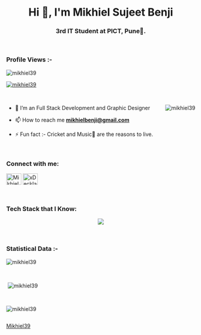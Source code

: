 <h1 align="center">Hi 👋, I'm Mikhiel Sujeet Benji</h1>
<h3 align="center">3rd IT Student at PICT, Pune🌟.</h3>

<br>

<p align="right"> <h3>Profile Views :-</h3> <img src="https://komarev.com/ghpvc/?username=mikhiel39&label=Profile%20views&color=0e75b6&style=flat"
    alt="mikhiel39" /> 
  </p>
<!-- TROFEOS GITHUB -->
<p align="left"> <a href="https://github.com/Mikhiel39/github-profile-trophy"><img src="https://github-profile-trophy.vercel.app/?username=mikhiel39&theme=dracula&column=7" alt="mikhiel39" /></a> </p>
<br>

<p><img align="right" src="https://github.com/Mikhiel39/Mikhiel39/blob/main/animation_500_kxa883sd.gif" alt="mikhiel39" /></p>


- 🌱 I’m an Full Stack Development and Graphic Designer

- 📫 How to reach me **mikhielbenji@gmail.com**

- ⚡ Fun fact :- Cricket and Music🎵 are the reasons to live.

<br>

<h3 align="left">Connect with me:</h3>
<p align="left">
  <a href="https://shorturl.at/lpFZ4" target="blank"><img align="center" src="https://raw.githubusercontent.com/rahuldkjain/github-profile-readme-generator/master/src/images/icons/Social/linked-in-alt.svg" alt="Mikhiel Sujeet Benji" height="30" width="40" /></a>
  <a href="https://shorturl.at/jnpAO" target="blank"><img align="center" src="https://raw.githubusercontent.com/rahuldkjain/github-profile-readme-generator/master/src/images/icons/Social/discord.svg" alt="xDeckland#0872" height="30" width="40" /></a>
</p>

<br>

<h3 align="left">Tech Stack that I Know:</h3>
<p align="center">
  <a href="https://skillicons.dev">
    <img src="https://skillicons.dev/icons?i=git,bootstrap,cpp,css,discord,express,figma,github,html,java,js,linux,materialui,mongodb,mysql,nextjs,nodejs,postman,py,react,redux,tailwind,ts,vscode&perline=12" />
  </a>
</p>
<br>

<h3>Statistical Data :-</h3>
<p><img align="center"
    src="https://github-readme-stats.vercel.app/api/top-langs?username=mikhiel39&show_icons=true&locale=en&bg_color=0d1117&text_color=ffffff&layout=compact"
    alt="mikhiel39" 
    bg_color=#808080/></p>
<br>

<p>&nbsp;<img align="center" src="https://github-readme-stats.vercel.app/api?username=mikhiel39&show_icons=true&locale=en&bg_color=0d1117&text_color=ffffff&repo=convoychat"
    alt="mikhiel39" /></p>

<br>

<p><img align="center" src="https://github-readme-streak-stats.herokuapp.com/?user=Mikhiel39&theme=dark&background=0d1117&date_format=M%20j%5B%2C%20Y%5D" alt="mikhiel39" /></p>
      
<p align="left"> <a href="https://twitter.com/" target="blank"><img
      src="https://img.shields.io/twitter/follow/?logo=twitter&style=for-the-badge" alt="" /></a> </p>

[Mikhiel39](https://shorturl.at/jprIN)
